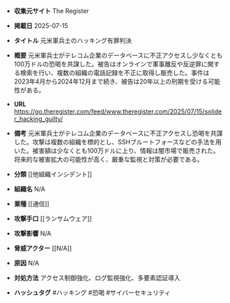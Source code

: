 - **収集元サイト**
The Register

- **掲載日**
2025-07-15

- **タイトル**
元米軍兵士のハッキング有罪判決

- **概要**
元米軍兵士がテレコム企業のデータベースに不正アクセスし少なくとも100万ドルの恐喝を共謀した。被告はオンラインで軍事離反や反逆罪に関する検索を行い、複数の組織の電話記録を不正に取得し販売した。事件は2023年4月から2024年12月まで続き、被告は20年以上の刑期を受ける可能性がある。

- **URL**
https://go.theregister.com/feed/www.theregister.com/2025/07/15/solider_hacking_guilty/

- **備考**
元米軍兵士がテレコム企業のデータベースに不正アクセスし恐喝を共謀した。攻撃は複数の組織を標的とし、SSHブルートフォースなどの手法を用いた。被害額は少なくとも100万ドルに上り、情報は闇市場で販売された。将来的な被害拡大の可能性が高く、厳重な監視と対策が必要である。

- **分類**
[[他組織インシデント]]

- **組織名**
N/A

- **業種**
[[通信]]

- **攻撃手口**
[[ランサムウェア]]

- **攻撃影響**
N/A

- **脅威アクター**
[[N/A]]

- **原因**
N/A

- **対処方法**
アクセス制御強化、ログ監視強化、多要素認証導入

- **ハッシュタグ**
#ハッキング #恐喝 #サイバーセキュリティ
